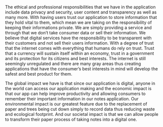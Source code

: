 The ethical and professional responsibilities that we have in the application include data privacy and security, user content and transparency as well as many more. 
With having users trust our application to store information that they hold vital to them, which mean we are taking on the responsibility of keeping their informations private. 
We are simply providing a service and through that we don’t take consumer data or sell their information. 
We believe that digital services have the responsibility to be transparent with their customers and not sell their users information. 
With a degree of trust that the internet comes with everything that humans do rely on trust. Trust that a currency will sustain itself within an economy, 
trust in a government and its protection for its citizens and best interests. The internet is still seemingly unregulated and there are many gray areas thus creating applications that have the consumer’s best interests in mind will develop the safest and best product for them. 

The global impact we have is that since our application is digital, anyone in the world can access our application making and the economic impact is 
that our app can help improve productivity and allowing consumers to remember their important information in our notes application. 
Our environmental impact is our greatest feature due to the replacement of paper and trees being cut down simply to record data thus reducing waste and ecological footprint. 
And our societal impact is that we can allow people to transform their paper process of taking notes into a digital one. 
